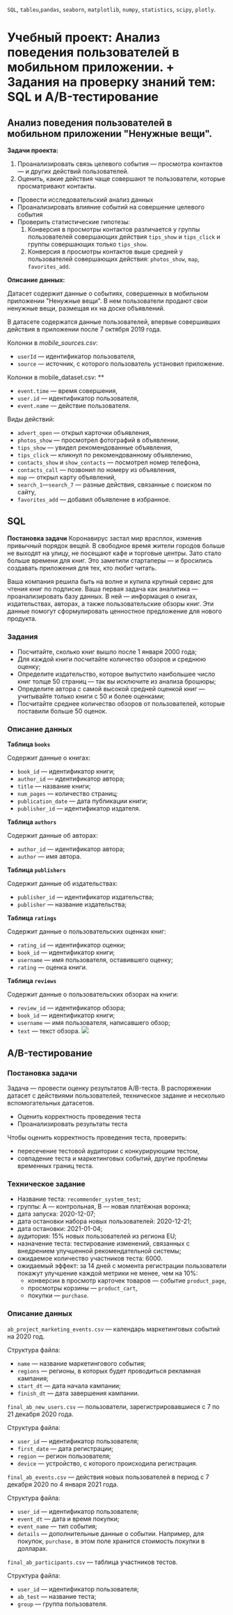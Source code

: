 `SQL`, `tableu`,`pandas`, `seaborn`, `matplotlib`, `numpy`, `statistics`, `scipy`, `plotly`.
# Учебный проект: Анализ поведения пользователей в мобильном приложении. + Задания на проверку знаний тем: SQL и A/B-тестирование

## Анализ поведения пользователей в мобильном приложении "Ненужные вещи".
**Задачи проекта:**

1. Проанализировать связь целевого события — просмотра контактов — и других действий пользователей. 
2. Оценить, какие действия чаще совершают те пользователи, которые просматривают контакты.
- Провести исследовательский анализ данных
- Проанализировать влияние событий на совершение целевого события
- Проверить статистические гипотезы:
    1. Конверсия в просмотры контактов различается у группы пользователей совершающих действия `tips_show` и `tips_click` и группы совершающих только `tips_show`.
    2. Конверсия в просмотры контактов выше средней у пользователей совершающих действия: `photos_show`, `map`, `favorites_add`.

 **Описание данных:**

Датасет содержит данные о событиях, совершенных в мобильном приложении "Ненужные вещи". В нем пользователи продают свои ненужные вещи, размещая их на доске объявлений.

В датасете содержатся данные пользователей, впервые совершивших действия в приложении после 7 октября 2019 года.

Колонки в *mobile_sources.csv*: 

- `userId` — идентификатор пользователя,
- `source` — источник, с которого пользователь установил приложение.

Колонки в mobile_dataset.csv: **

- `event.time` — время совершения,
- `user.id` — идентификатор пользователя,
- `event.name` — действие пользователя.

Виды действий:

- `advert_open` — открыл карточки объявления,
- `photos_show` — просмотрел фотографий в объявлении,
- `tips_show` — увидел рекомендованные объявления,
- `tips_click` — кликнул по рекомендованному объявлению,
- `contacts_show` и `show_contacts` — посмотрел номер телефона,
- `contacts_call` — позвонил по номеру из объявления,
- `map` — открыл карту объявлений,
- `search_1`—`search_7` — разные действия, связанные с поиском по сайту,
- `favorites_add` — добавил объявление в избранное.

## SQL

**Постановка задачи**
Коронавирус застал мир врасплох, изменив привычный порядок вещей. В свободное время жители городов больше не выходят на улицу, не посещают кафе и торговые центры. Зато стало больше времени для книг. Это заметили стартаперы — и бросились создавать приложения для тех, кто любит читать.

Ваша компания решила быть на волне и купила крупный сервис для чтения книг по подписке. Ваша первая задача как аналитика — проанализировать базу данных.
В ней — информация о книгах, издательствах, авторах, а также пользовательские обзоры книг. Эти данные помогут сформулировать ценностное предложение для нового продукта.

### Задания

- Посчитайте, сколько книг вышло после 1 января 2000 года;
- Для каждой книги посчитайте количество обзоров и среднюю оценку;
- Определите издательство, которое выпустило наибольшее число книг толще 50 страниц — так вы исключите из анализа брошюры;
- Определите автора с самой высокой средней оценкой книг — учитывайте только книги с 50 и более оценками;
- Посчитайте среднее количество обзоров от пользователей, которые поставили больше 50 оценок.

### Описание данных

**Таблица `books`**

Содержит данные о книгах:

- `book_id` — идентификатор книги;
- `author_id` — идентификатор автора;
- `title` — название книги;
- `num_pages` — количество страниц;
- `publication_date` — дата публикации книги;
- `publisher_id` — идентификатор издателя.

**Таблица `authors`**

Содержит данные об авторах:

- `author_id` — идентификатор автора;
- `author` — имя автора.

**Таблица `publishers`**

Содержит данные об издательствах:

- `publisher_id` — идентификатор издательства;
- `publisher` — название издательства;

**Таблица `ratings`**

Содержит данные о пользовательских оценках книг:

- `rating_id` — идентификатор оценки;
- `book_id` — идентификатор книги;
- `username` — имя пользователя, оставившего оценку;
- `rating` — оценка книги.

**Таблица `reviews`**

Содержит данные о пользовательских обзорах на книги:

- `review_id` — идентификатор обзора;
- `book_id` — идентификатор книги;
- `username` — имя пользователя, написавшего обзор;
- `text` — текст обзора.
<img src='https://drive.google.com/file/d/1eHUSPkBVKPsth5QALfXNBjB5c-g1LRqL/view?usp=sharing'></img>

## A/B-тестирование

### Постановка задачи

Задача — провести оценку результатов A/B-теста. В распоряжении датасет с действиями пользователей, техническое задание и несколько вспомогательных датасетов.

- Оценить корректность проведения теста
- Проанализировать результаты теста

Чтобы оценить корректность проведения теста, проверить:

- пересечение тестовой аудитории с конкурирующим тестом,
- совпадение теста и маркетинговых событий, другие проблемы временных границ теста.

### Техническое задание

- Название теста: `recommender_system_test`;
- группы: А — контрольная, B — новая платёжная воронка;
- дата запуска: 2020-12-07;
- дата остановки набора новых пользователей: 2020-12-21;
- дата остановки: 2021-01-04;
- аудитория: 15% новых пользователей из региона EU;
- назначение теста: тестирование изменений, связанных с внедрением улучшенной рекомендательной системы;
- ожидаемое количество участников теста: 6000.
- ожидаемый эффект: за 14 дней с момента регистрации пользователи покажут улучшение каждой метрики не менее, чем на 10%:
    - конверсии в просмотр карточек товаров — событие `product_page`,
    - просмотры корзины — `product_cart`,
    - покупки — `purchase`.
    

### Описание данных

`ab_project_marketing_events.csv` — календарь маркетинговых событий на 2020 год.

Структура файла:

- `name` — название маркетингового события;
- `regions` — регионы, в которых будет проводиться рекламная кампания;
- `start_dt` — дата начала кампании;
- `finish_dt` — дата завершения кампании.

`final_ab_new_users.csv` — пользователи, зарегистрировавшиеся с 7 по 21 декабря 2020 года.

Структура файла:

- `user_id` — идентификатор пользователя;
- `first_date` — дата регистрации;
- `region` — регион пользователя;
- `device` — устройство, с которого происходила регистрация.

`final_ab_events.csv` — действия новых пользователей в период с 7 декабря 2020 по 4 января 2021 года.

Структура файла:

- `user_id` — идентификатор пользователя;
- `event_dt` — дата и время покупки;
- `event_name` — тип события;
- `details` — дополнительные данные о событии. Например, для покупок, `purchase,` в этом поле хранится стоимость покупки в долларах.

`final_ab_participants.csv` — таблица участников тестов.

Структура файла:

- `user_id` — идентификатор пользователя;
- `ab_test` — название теста;
- `group` — группа пользователя.
